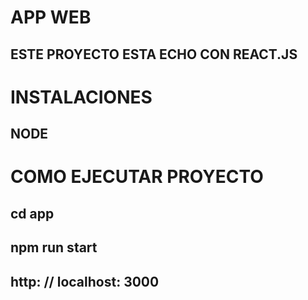 # APP WEB
## ESTE PROYECTO ESTA ECHO CON REACT.JS

# INSTALACIONES
## NODE

# COMO EJECUTAR PROYECTO
## cd app
## npm run start
## http: // localhost: 3000


